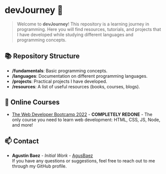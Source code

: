 # devJourney 🚀

> Welcome to **devJourney**! This repository is a learning journey in programming. Here you will find resources, tutorials, and projects that I have developed while studying different languages and programming concepts.

## 📚 Repository Structure

- **/fundamentals**: Basic programming concepts.
- **/languages**: Documentation on different programming languages.
- **/projects**: Practical projects I have developed.
- **/resources**: A list of useful resources (books, courses, blogs).

## 📝 Online Courses

- [The Web Developer Bootcamp 2022](https://www.udemy.com/course/the-web-developer-bootcamp/) - **COMPLETELY REDONE** - The only course you need to learn web development: HTML, CSS, JS, Node, and more!

## 📫 Contact

- **Agustin Baez** - _Initial Work_ - [AgusBaez](https://github.com/AgusBaez)  
If you have any questions or suggestions, feel free to reach out to me through my GitHub profile.
